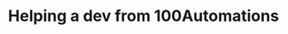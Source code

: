 ---
title: Helping a dev from 100Automations
image: assets/images/memes/Helping-a-dev-from-100Automations.png
---